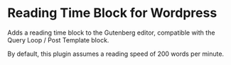# Reading Time Block for Wordpress
Adds a reading time block to the Gutenberg editor, compatible with the Query Loop / Post Template block.

By default, this plugin assumes a reading speed of 200 words per minute.
